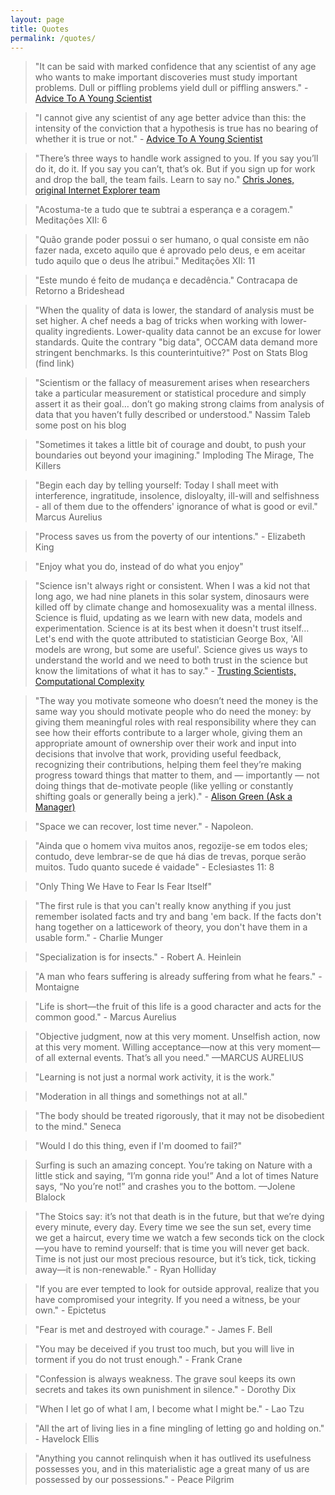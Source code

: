 ```yaml
---
layout: page
title: Quotes
permalink: /quotes/
---
```



> "It can be said with marked confidence that any scientist of any age who wants to make important discoveries must study important problems. Dull or piffling problems yield dull or piffling answers." - [Advice To A Young Scientist](https://www.amazon.com/gp/product/0465000924/ref=as_li_qf_asin_il_tl)

> "I cannot give any scientist of any age better advice than this: the intensity of the conviction that a hypothesis is true has no bearing of whether it is true or not." - [Advice To A Young Scientist](https://www.amazon.com/gp/product/0465000924/ref=as_li_qf_asin_il_tl)

> "There’s three ways to handle work assigned to you. If you say you’ll do it, do it. If you say you can’t, that’s ok. But if you sign up for work and drop the ball, the team fails. Learn to say no." [Chris Jones, original Internet Explorer team](https://twitter.com/hadip/status/1426587402903031809)

> "Acostuma-te a tudo que te subtrai a esperança e a coragem." Meditações XII: 6

> "Quão grande poder possui o ser humano, o qual consiste em não fazer nada, exceto aquilo que é aprovado pelo deus, e em aceitar tudo aquilo que o deus lhe atribui." Meditações XII: 11

> "Este mundo é feito de mudança e decadência." Contracapa de Retorno a Brideshead

> "When the quality of data is lower, the standard of analysis must be set higher. A chef needs a bag of tricks when working with lower-quality ingredients. Lower-quality data cannot be an excuse for lower standards. Quite the contrary "big data", OCCAM data demand more stringent benchmarks. Is this counterintuitive?" Post on Stats Blog (find link)

> "Scientism or the fallacy of measurement arises when researchers take a particular measurement or statistical procedure and simply assert it as their goal&#x2026; don’t go making strong claims from analysis of data that you haven’t fully described or understood." Nassim Taleb some post on his blog

> "Sometimes it takes a little bit of courage and doubt, to push your boundaries out beyond your imagining." Imploding The Mirage, The Killers

> "Begin each day by telling yourself: Today I shall meet with interference, ingratitude, insolence, disloyalty, ill-will and selfishness - all of them due to the offenders' ignorance of what is good or evil." Marcus Aurelius

> "Process saves us from the poverty of our intentions." - Elizabeth King

> "Enjoy what you do, instead of do what you enjoy"

> "Science isn't always right or consistent. When I was a kid not that long ago, we had nine planets in this solar system, dinosaurs were killed off by climate change and homosexuality was a mental illness. Science is fluid, updating as we learn with new data, models and experimentation. Science is at its best when it doesn't trust itself&#x2026; Let's end with the quote attributed to statistician George Box, 'All models are wrong, but some are useful'. Science gives us ways to understand the world and we need to both trust in the science but know the limitations of what it has to say." - [Trusting Scientists, Computational Complexity](https://blog.computationalcomplexity.org/2021/08/trusting-scientists.html)

> "The way you motivate someone who doesn’t need the money is the same way you should motivate people who do need the money: by giving them meaningful roles with real responsibility where they can see how their efforts contribute to a larger whole, giving them an appropriate amount of ownership over their work and input into decisions that involve that work, providing useful feedback, recognizing their contributions, helping them feel they’re making progress toward things that matter to them, and — importantly — not doing things that de-motivate people (like yelling or constantly shifting goals or generally being a jerk)." - [Alison Green (Ask a Manager)](https://www.askamanager.org/2021/08/how-do-i-manage-an-employee-who-doesnt-need-the-job.html)

> "Space we can recover, lost time never." - Napoleon.

> "Ainda que o homem viva muitos anos, regozije-se em todos eles; contudo, deve lembrar-se de que há dias de trevas, porque serão muitos. Tudo quanto sucede é vaidade" - Eclesiastes 11: 8

> "Only Thing We Have to Fear Is Fear Itself"

> "The first rule is that you can't really know anything if you just remember isolated facts and try and bang 'em back. If the facts don't hang together on a latticework of theory, you don't have them in a usable form." - Charlie Munger

> "Specialization is for insects." - Robert A. Heinlein

> "A man who fears suffering is already suffering from what he fears." - Montaigne

> "Life is short—the fruit of this life is a good character and acts for the common good." - Marcus Aurelius

> "Objective judgment, now at this very moment. Unselfish action, now at this very moment. Willing acceptance—now at this very moment—of all external events. That’s all you need." —MARCUS AURELIUS

> "Learning is not just a normal work activity, it is the work."

> "Moderation in all things and somethings not at all."

> "The body should be treated rigorously, that it may not be disobedient to the mind." Seneca

> "Would I do this thing, even if I'm doomed to fail?"

> Surfing is such an amazing concept. You’re taking on Nature with a little stick and saying, “I’m gonna ride you!” And a lot of times Nature says, “No you’re not!” and crashes you to the bottom. —Jolene Blalock

> "The Stoics say: it’s not that death is in the future, but that we’re dying every minute, every day. Every time we see the sun set, every time we get a haircut, every time we watch a few seconds tick on the clock—you have to remind yourself: that is time you will never get back. Time is not just our most precious resource, but it’s tick, tick, ticking away—it is non-renewable." - Ryan Holliday

> "If you are ever tempted to look for outside approval, realize that you have compromised your integrity. If you need a witness, be your own." - Epictetus

> "Fear is met and destroyed with courage." - James F. Bell

> "You may be deceived if you trust too much, but you will live in torment if you do not trust enough." - Frank Crane

> "Confession is always weakness. The grave soul keeps its own secrets and takes its own punishment in silence." - Dorothy Dix

> "When I let go of what I am, I become what I might be." - Lao Tzu

> "All the art of living lies in a fine mingling of letting go and holding on." - Havelock Ellis

> "Anything you cannot relinquish when it has outlived its usefulness possesses you, and in this materialistic age a great many of us are possessed by our possessions." - Peace Pilgrim
